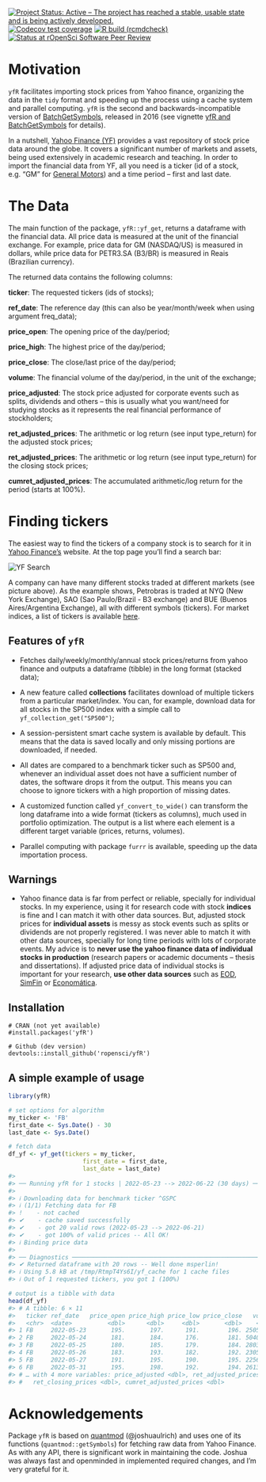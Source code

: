 
<!-- README.md is generated from README.Rmd. Please edit that file -->
<!-- badges: start -->

[![Project Status: Active – The project has reached a stable, usable
state and is being actively
developed.](https://www.repostatus.org/badges/latest/active.svg)](https://www.repostatus.org/#active)
[![Codecov test
coverage](https://codecov.io/gh/ropensci/yfR/branch/main/graph/badge.svg)](https://app.codecov.io/gh/ropensci/yfR?branch=main)
[![R build
(rcmdcheck)](https://github.com/ropensci/yfR/workflows/R-CMD-check/badge.svg)](https://github.com/ropensci/yfR/actions)
[![Status at rOpenSci Software Peer
Review](https://badges.ropensci.org/523_status.svg)](https://github.com/ropensci/software-review/issues/523)
<!-- badges: end -->

# Motivation

`yfR` facilitates importing stock prices from Yahoo finance, organizing
the data in the `tidy` format and speeding up the process using a cache
system and parallel computing. `yfR` is the second and
backwards-incompatible version of
[BatchGetSymbols](https://CRAN.R-project.org/package=BatchGetSymbols),
released in 2016 (see vignette [yfR and
BatchGetSymbols](https://msperlin.github.io/yfR/articles/diff-batchgetsymbols.html)
for details).

In a nutshell, [Yahoo Finance (YF)](https://finance.yahoo.com/) provides
a vast repository of stock price data around the globe. It covers a
significant number of markets and assets, being used extensively in
academic research and teaching. In order to import the financial data
from YF, all you need is a ticker (id of a stock, e.g. “GM” for [General
Motors](https://finance.yahoo.com/quote/GM?p=GM&.tsrc=fin-srch)) and a
time period – first and last date.

# The Data

The main function of the package, `yfR::yf_get`, returns a dataframe
with the financial data. All price data is measured at the unit of the
financial exchange. For example, price data for GM (NASDAQ/US) is
measured in dollars, while price data for PETR3.SA (B3/BR) is measured
in Reais (Brazilian currency).

The returned data contains the following columns:

**ticker**: The requested tickers (ids of stocks);

**ref_date**: The reference day (this can also be year/month/week when
using argument freq_data);

**price_open**: The opening price of the day/period;

**price_high**: The highest price of the day/period;

**price_close**: The close/last price of the day/period;

**volume**: The financial volume of the day/period, in the unit of the
exchange;

**price_adjusted**: The stock price adjusted for corporate events such
as splits, dividends and others – this is usually what you want/need for
studying stocks as it represents the real financial performance of
stockholders;

**ret_adjusted_prices**: The arithmetic or log return (see input
type_return) for the adjusted stock prices;

**ret_adjusted_prices**: The arithmetic or log return (see input
type_return) for the closing stock prices;

**cumret_adjusted_prices**: The accumulated arithmetic/log return for
the period (starts at 100%).

# Finding tickers

The easiest way to find the tickers of a company stock is to search for
it in [Yahoo Finance’s](https://finance.yahoo.com/) website. At the top
page you’ll find a search bar:

![YF
Search](/inst/figures/search-yf.png?raw=true "Example of search in YF")

A company can have many different stocks traded at different markets
(see picture above). As the example shows, Petrobras is traded at NYQ
(New York Exchange), SAO (Sao Paulo/Brazil - B3 exchange) and BUE
(Buenos Aires/Argentina Exchange), all with different symbols (tickers).
For market indices, a list of tickers is available
[here](https://finance.yahoo.com/world-indices).

## Features of `yfR`

-   Fetches daily/weekly/monthly/annual stock prices/returns from yahoo
    finance and outputs a dataframe (tibble) in the long format (stacked
    data);

-   A new feature called **collections** facilitates download of
    multiple tickers from a particular market/index. You can, for
    example, download data for all stocks in the SP500 index with a
    simple call to `yf_collection_get("SP500")`;

-   A session-persistent smart cache system is available by default.
    This means that the data is saved locally and only missing portions
    are downloaded, if needed.

-   All dates are compared to a benchmark ticker such as SP500 and,
    whenever an individual asset does not have a sufficient number of
    dates, the software drops it from the output. This means you can
    choose to ignore tickers with a high proportion of missing dates.

-   A customized function called `yf_convert_to_wide()` can transform
    the long dataframe into a wide format (tickers as columns), much
    used in portfolio optimization. The output is a list where each
    element is a different target variable (prices, returns, volumes).

-   Parallel computing with package `furrr` is available, speeding up
    the data importation process.

## Warnings

-   Yahoo finance data is far from perfect or reliable, specially for
    individual stocks. In my experience, using it for research code with
    stock **indices** is fine and I can match it with other data
    sources. But, adjusted stock prices for **individual assets** is
    messy as stock events such as splits or dividends are not properly
    registered. I was never able to match it with other data sources,
    specially for long time periods with lots of corporate events. My
    advice is to **never use the yahoo finance data of individual stocks
    in production** (research papers or academic documents – thesis and
    dissertations). If adjusted price data of individual stocks is
    important for your research, **use other data sources** such as
    [EOD](https://eodhistoricaldata.com/), [SimFin](https://simfin.com/)
    or [Economática](https://economatica.com/).

## Installation

    # CRAN (not yet available)
    #install.packages('yfR')

    # Github (dev version)
    devtools::install_github('ropensci/yfR')

## A simple example of usage

``` r
library(yfR)

# set options for algorithm
my_ticker <- 'FB'
first_date <- Sys.Date() - 30
last_date <- Sys.Date()

# fetch data
df_yf <- yf_get(tickers = my_ticker, 
                     first_date = first_date,
                     last_date = last_date)
#> 
#> ── Running yfR for 1 stocks | 2022-05-23 --> 2022-06-22 (30 days) ──
#> 
#> ℹ Downloading data for benchmark ticker ^GSPC
#> ℹ (1/1) Fetching data for FB
#> !    - not cached
#> ✔    - cache saved successfully
#> ✔    - got 20 valid rows (2022-05-23 --> 2022-06-21)
#> ✔    - got 100% of valid prices -- All OK!
#> ℹ Binding price data
#> 
#> ── Diagnostics ─────────────────────────────────────────────────────────────────
#> ✔ Returned dataframe with 20 rows -- Well done msperlin!
#> ℹ Using 5.8 kB at /tmp/RtmpT4Ys6I/yf_cache for 1 cache files
#> ℹ Out of 1 requested tickers, you got 1 (100%)

# output is a tibble with data
head(df_yf)
#> # A tibble: 6 × 11
#>   ticker ref_date   price_open price_high price_low price_close   volume
#>   <chr>  <date>          <dbl>      <dbl>     <dbl>       <dbl>    <dbl>
#> 1 FB     2022-05-23       195.       197.      191.        196. 25059161
#> 2 FB     2022-05-24       181.       184.      176.        181. 50406273
#> 3 FB     2022-05-25       180.       185.      179.        184. 28030194
#> 4 FB     2022-05-26       183.       193.      182.        192. 23056455
#> 5 FB     2022-05-27       191.       195.      190.        195. 22562727
#> 6 FB     2022-05-31       195.       198.      192.        194. 26131103
#> # … with 4 more variables: price_adjusted <dbl>, ret_adjusted_prices <dbl>,
#> #   ret_closing_prices <dbl>, cumret_adjusted_prices <dbl>
```

# Acknowledgements

Package `yfR` is based on [quantmod](https://www.quantmod.com/)
(@joshuaulrich) and uses one of its functions (`quantmod::getSymbols`)
for fetching raw data from Yahoo Finance. As with any API, there is
significant work in maintaining the code. Joshua was always fast and
openminded in implemented required changes, and I’m very grateful for
it.
